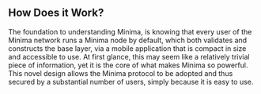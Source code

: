 ## How Does it Work?

The foundation to understanding Minima, is knowing that every user of the Minima network runs a Minima node by default, which both validates and constructs the base layer, via a mobile application that is compact in size and accessible to use. At first glance, this may seem like a relatively trivial piece of information, yet it is the core of what makes Minima so powerful. This novel design allows the Minima protocol to be adopted and thus secured by a substantial number of users, simply because it is easy to use.
